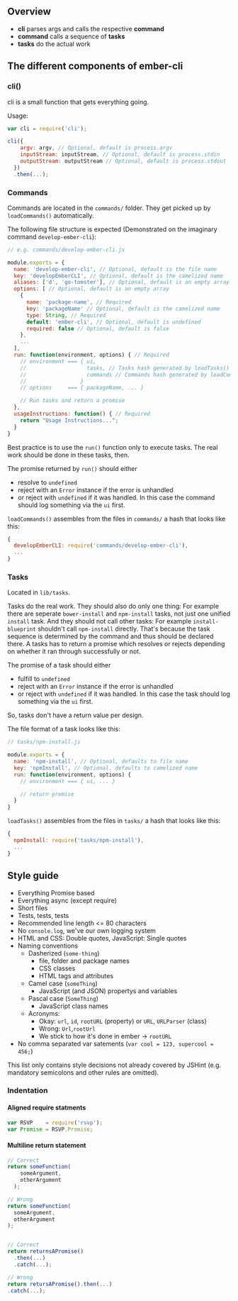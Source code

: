 ## Overview

- **cli** parses args and calls the respective **command**
- **command** calls a sequence of **tasks**
- **tasks** do the actual work

## The different components of ember-cli
### cli()
cli is a small function that gets everything going.

Usage:
``` JavaScript
var cli = require('cli');

cli({
    argv: argv, // Optional, default is process.argv
    inputStream: inputStream, // Optional, default is process.stdin
    outputStream: outputStream // Optional, default is process.stdout
  })
  .then(...);
```

### Commands
Commands are located in the `commands/` folder. They get picked up by `loadCommands()` automatically.

The following file structure is expected (Demonstrated on the imaginary command `develop-ember-cli`):
``` JavaScript
// e.g. commands/develop-ember-cli.js

module.exports = {
  name: 'develop-ember-cli', // Optional, default is the file name
  key: 'developEmberCLI', // Optional, default is the camelized name
  aliases: ['d', 'go-tomster'], // Optional, default is an empty array
  options: [ // Optional, default is an empty array
    {
      name: 'package-name', // Required
      key: 'packageName' // Optional, default is the camelized name
      type: String, // Required
      default: 'ember-cli', // Optional, default is undefined
      required: false // Optional, default is false
    },
    ...
  ],
  run: function(environment, options) { // Required
    // environment === { ui,
    //                   tasks, // Tasks hash generated by loadTasks()
    //                   commands // Commands hash generated by loadCommands()
    //                 }
    // options     === { packageName, ... }

    // Run tasks and return a promise
  },
  usageInstructions: function() { // Required
    return "Usage Instructions...";
  }
}
```

Best practice is to use the `run()` function only to execute tasks. The real work should be done in these tasks, then.

The promise returned by `run()` should either
- resolve to `undefined`
- reject with an `Error` instance if the error is unhandled
- or reject with `undefined` if it was handled. In this case the command should log something via the `ui` first.

`loadCommands()` assembles from the files in `commands/` a hash that looks like this:
``` JavaScript
{
  developEmberCLI: require('commands/develop-ember-cli'),
  ...
}
```

### Tasks
Located in `lib/tasks`.

Tasks do the real work. They should also do only one thing: For example there are seperate `bower-install` and `npm-install` tasks, not just one unified `install` task. And they should not call other tasks: For example `install-blueprint` shouldn't call `npm-install` directly. That's because the task sequence is determined by the command and thus should be declared there. A tasks has to return a promise which resolves or rejects depending on whether it ran through successfully or not.

The promise of a task should either
- fulfill to `undefined`
- reject with an `Error` instance if the error is unhandled
- or reject with `undefined` if it was handled. In this case the task should log something via the `ui` first.

So, tasks don't have a return value per design.

The file format of a task looks like this:
``` JavaScript
// tasks/npm-install.js

module.exports = {
  name: 'npm-install', // Optional, defaults to file name
  key: 'npmInstall', // Optional, defaults to camelized name
  run: function(environment, options) {
    // environment === { ui, ... }

    // return promise
  }
}
```

`loadTasks()` assembles from the files in `tasks/` a hash that looks like this:
``` JavaScript
{
  npmInstall: require('tasks/npm-install'),
  ...
}
```

## Style guide
- Everything Promise based
- Everything async (except require)
- Short files
- Tests, tests, tests
- Recommended line length <= 80 characters
- No `console.log`, we've our own logging system
- HTML and CSS: Double quotes, JavaScript: Single quotes
- Naming conventions
  - Dasherized (`some-thing`)
    - file, folder and package names
    - CSS classes
    - HTML tags and attributes
  - Camel case (`someThing`)
    - JavaScript (and JSON) propertys and variables
  - Pascal case (`SomeThing`)
    - JavaScript class names
  - Acronyms:
    - Okay: `url`, `id`, `rootURL` (property) or `URL`, `URLParser` (class)
    - Wrong: `Url`,`rootUrl`
    - We stick to how it's done in ember -> `rootURL`
- No comma separated var satements (`var cool = 123, supercool = 456;`)

This list only contains style decisions not already covered by JSHint (e.g. mandatory semicolons and other rules are omitted).

### Indentation
#### Aligned require statments
``` JavaScript
var RSVP    = require('rsvp');
var Promise = RSVP.Promise;
```

#### Multiline return statement
``` JavaScript
// Correct
return someFunction(
    someArgument,
    otherArgument
  );

// Wrong
return someFunction(
  someArgument,
  otherArgument
);


// Correct
return returnsAPromise()
  .then(...)
  .catch(...);

// Wrong
return retursAPromise().then(...)
.catch(...);
```